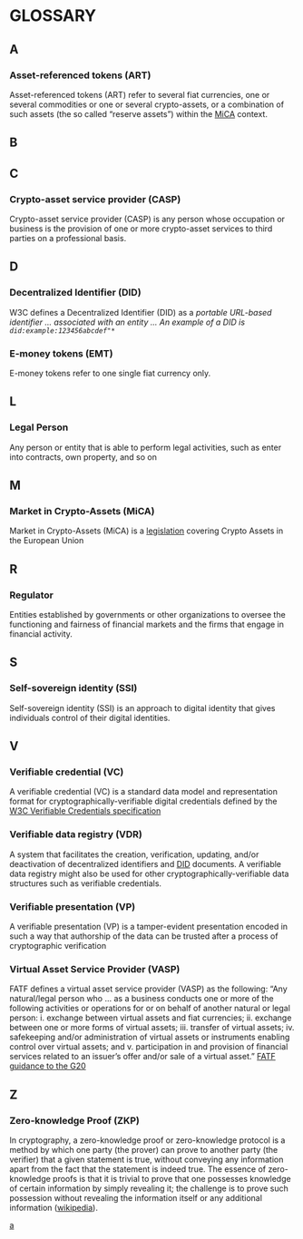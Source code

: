 # GLOSSARY

## A

### Asset-referenced tokens (ART)

Asset-referenced tokens (ART) refer to several fiat currencies, one or several commodities or one or several
crypto-assets, or a combination of such assets (the so called “reserve assets”) within the [MiCA](#market-in-crypto-assets-mica) context.

## B

## C

### Crypto-asset service provider (CASP)

Crypto-asset service provider (CASP) is any person whose occupation or business is the provision of one or more
crypto-asset services to third parties on a professional basis.

## D

### Decentralized Identifier (DID)

W3C defines a Decentralized Identifier (DID) as a _portable URL-based identifier ... associated with an entity ... An
example of a DID is `did:example:123456abcdef"*`_

### E-money tokens (EMT)

E-money tokens refer to one single fiat currency only.

## L

### Legal Person

Any person or entity that is able to perform legal activities, such as enter into contracts, own property, and so on

## M

### Market in Crypto-Assets (MiCA)

Market in Crypto-Assets (MiCA) is
a [legislation](https://eur-lex.europa.eu/legal-content/EN/TXT/?uri=CELEX%3A52020PC0593)
covering Crypto Assets in the European Union

## R

### Regulator

Entities established by governments or other organizations to oversee the functioning and fairness of financial markets
and the firms that engage in financial activity.

## S

### Self-sovereign identity (SSI)

Self-sovereign identity (SSI) is an approach to digital identity that gives individuals control of their digital
identities.

## V

### Verifiable credential (VC)

A verifiable credential (VC) is a standard data model and representation format for cryptographically-verifiable digital
credentials defined by the [W3C Verifiable Credentials specification](https://www.w3.org/TR/did-core/#bib-vc-data-model)

### Verifiable data registry (VDR)

A system that facilitates the creation, verification, updating, and/or deactivation of decentralized identifiers and [DID](#decentralized-identifier-did)
documents. A verifiable data registry might also be used for other cryptographically-verifiable data structures such as
verifiable credentials.

### Verifiable presentation (VP)

A verifiable presentation (VP) is a tamper-evident presentation encoded in such a way that authorship of the data can be
trusted after a process of cryptographic verification

### Virtual Asset Service Provider (VASP)

FATF defines a virtual asset service provider (VASP) as the following:
“Any natural/legal person who ... as a business conducts one or more of the following activities or operations for or on
behalf of another natural or legal person:
i. exchange between virtual assets and fiat currencies; ii. exchange between one or more forms of virtual assets; iii.
transfer of virtual assets; iv. safekeeping and/or administration of virtual assets or instruments enabling control over
virtual assets; and v. participation in and provision of financial services related to an issuer’s offer and/or sale of
a virtual
asset.” [FATF guidance to the G20](https://www.fatf-gafi.org/publications/virtualassets/documents/report-g20-so-called-stablecoins-june-2020.html)

## Z

### Zero-knowledge Proof (ZKP)

In cryptography, a zero-knowledge proof or zero-knowledge protocol is a method by which one party (the prover) can prove to another party (the verifier) that a given statement is true, without conveying any information apart from the fact that the statement is indeed true. The essence of zero-knowledge proofs is that it is trivial to prove that one possesses knowledge of certain information by simply revealing it; the challenge is to prove such possession without revealing the information itself or any additional information ([wikipedia](https://en.wikipedia.org/wiki/Zero-knowledge_proof)).

[a](#zero-knowledge-proof-zkp)
